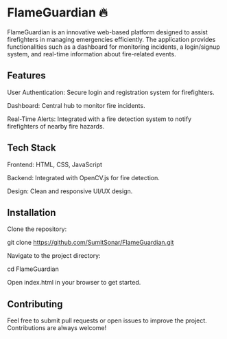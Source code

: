 <H1>FlameGuardian 🔥</H1>

FlameGuardian is an innovative web-based platform designed to assist firefighters in managing emergencies efficiently. The application provides functionalities such as a dashboard for monitoring incidents, a login/signup system, and real-time information about fire-related events.


<H2>Features</H2>

User Authentication: Secure login and registration system for firefighters.

Dashboard: Central hub to monitor fire incidents.

Real-Time Alerts: Integrated with a fire detection system to notify firefighters of nearby fire hazards.

<H2>Tech Stack</H2>

Frontend: HTML, CSS, JavaScript

Backend: Integrated with OpenCV.js for fire detection.

Design: Clean and responsive UI/UX design.

<H2>Installation</H2>

Clone the repository: 

git clone https://github.com/SumitSonar/FlameGuardian.git

Navigate to the project directory:

cd FlameGuardian

Open index.html in your browser to get started.

<H2>Contributing</H2>

Feel free to submit pull requests or open issues to improve the project. Contributions are always welcome!
